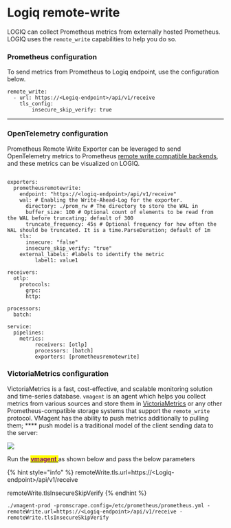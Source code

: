 # Logiq remote-write

LOGIQ can collect Prometheus metrics from externally hosted Prometheus. LOGIQ uses the `remote_write` capabilities to help you do so.

### **Prometheus configuration**

To send metrics from Prometheus to Logiq endpoint, use the configuration below.

```
remote_write:
  - url: https://<Logiq-endpoint>/api/v1/receive
    tls_config:
        insecure_skip_verify: true
```

****

### **OpenTelemetry configuration**

Prometheus Remote Write Exporter can be leveraged to send OpenTelemetry metrics to Prometheus [remote write compatible backends](https://prometheus.io/docs/operating/integrations/), and these metrics can be visualized on LOGIQ.

```

exporters:
  prometheusremotewrite:
    endpoint: "https://<logiq-endpoint>/api/v1/receive"
    wal: # Enabling the Write-Ahead-Log for the exporter.
      directory: ./prom_rw # The directory to store the WAL in
      buffer_size: 100 # Optional count of elements to be read from the WAL before truncating; default of 300
      truncate_frequency: 45s # Optional frequency for how often the WAL should be truncated. It is a time.ParseDuration; default of 1m
    tls: 
      insecure: "false"
      insecure_skip_verify: "true"
    external_labels: #labels to identify the metric
         label1: value1

receivers:
  otlp:
    protocols:
      grpc:
      http:

processors:
  batch:

service:
  pipelines:
    metrics:
         receivers: [otlp]
         processors: [batch]
         exporters: [prometheusremotewrite]
```

### **VictoriaMetrics configuration**

VictoriaMetrics is a fast, cost-effective, and scalable monitoring solution and time-series database. `vmagent` is an agent which helps you collect metrics from various sources and store them in [VictoriaMetrics](https://github.com/VictoriaMetrics/VictoriaMetrics) or any other Prometheus-compatible storage systems that support the `remote_write` protocol. VMagent has the ability to push metrics additionally to pulling them; **** push model is a traditional model of the client sending data to the server:

![](https://docs.victoriametrics.com/keyConcepts\_push\_model.png)

Run the [<mark style="color:blue;"><mark style="color:purple;">**vmagent**<mark style="color:purple;"></mark> <mark style="color:blue;"></mark><mark style="color:blue;"></mark> ](https://docs.victoriametrics.com/vmagent.html#quick-start)as shown below and pass the below parameters

{% hint style="info" %}
&#x20;remoteWrite.tls.url=https://\<Logiq-endpoint>/api/v1/receive

remoteWrite.tlsInsecureSkipVerify
{% endhint %}

```
./vmagent-prod -promscrape.config=/etc/prometheus/prometheus.yml -remoteWrite.url=https://<Logiq-endpoint>/api/v1/receive -remoteWrite.tlsInsecureSkipVerify
```
